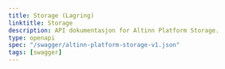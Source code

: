 ```yaml
---
title: Storage (Lagring)
linktitle: Storage
description: API dokumentasjon for Altinn Platform Storage.
type: openapi
spec: "/swagger/altinn-platform-storage-v1.json"
tags: [swagger]
---
```


